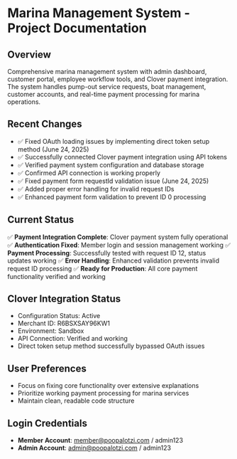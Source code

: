 # Marina Management System - Project Documentation

## Overview
Comprehensive marina management system with admin dashboard, customer portal, employee workflow tools, and Clover payment integration. The system handles pump-out service requests, boat management, customer accounts, and real-time payment processing for marina operations.

## Recent Changes
- ✅ Fixed OAuth loading issues by implementing direct token setup method (June 24, 2025)
- ✅ Successfully connected Clover payment integration using API tokens
- ✅ Verified payment system configuration and database storage
- ✅ Confirmed API connection is working properly
- ✅ Fixed payment form requestId validation issue (June 24, 2025)
- ✅ Added proper error handling for invalid request IDs
- ✅ Enhanced payment form validation to prevent ID 0 processing

## Current Status
✅ **Payment Integration Complete**: Clover payment system fully operational
✅ **Authentication Fixed**: Member login and session management working
✅ **Payment Processing**: Successfully tested with request ID 12, status updates working
✅ **Error Handling**: Enhanced validation prevents invalid request ID processing
✅ **Ready for Production**: All core payment functionality verified and working

## Clover Integration Status
- Configuration Status: Active
- Merchant ID: R6BSXSAY96KW1
- Environment: Sandbox
- API Connection: Verified and working
- Direct token setup method successfully bypassed OAuth issues

## User Preferences
- Focus on fixing core functionality over extensive explanations
- Prioritize working payment processing for marina services
- Maintain clean, readable code structure

## Login Credentials
- **Member Account**: member@poopalotzi.com / admin123
- **Admin Account**: admin@poopalotzi.com / admin123